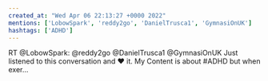 ```yaml
---
created_at: "Wed Apr 06 22:13:27 +0000 2022"
mentions: ['LobowSpark', 'reddy2go', 'DanielTrusca1', 'GymnasiOnUK']
hashtags: ['ADHD']
---
```


RT @LobowSpark: @reddy2go @DanielTrusca1 @GymnasiOnUK Just listened to this conversation and ❤️ it. My Content is about #ADHD but when exer…